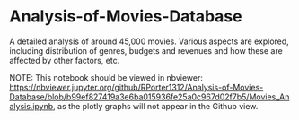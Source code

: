 # Analysis-of-Movies-Database

A detailed analysis of around 45,000 movies. Various aspects are explored, including distribution of genres, budgets and revenues and how these are affected by other factors, etc.

NOTE: This notebook should be viewed in nbviewer: https://nbviewer.jupyter.org/github/RPorter1312/Analysis-of-Movies-Database/blob/b99ef827419a3e6ba015936fe25a0c967d02f7b5/Movies_Analysis.ipynb, as the plotly graphs will not appear in the Github view.
